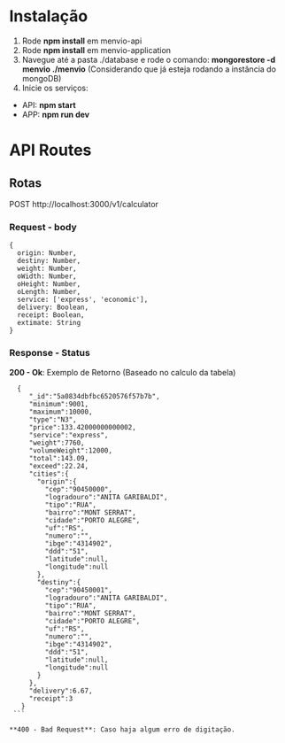# Instalação

1. Rode **npm install** em menvio-api
2. Rode **npm install** em menvio-application
3. Navegue até a pasta ./database e rode o comando: **mongorestore -d menvio ./menvio** (Considerando que já esteja rodando a instância do mongoDB)
4. Inicie os serviços:
  * API: **npm start**
  * APP: **npm run dev**


# API Routes

  ## Rotas
  POST http://localhost:3000/v1/calculator


  ### Request - body
  ```
  {
    origin: Number,
    destiny: Number,
    weight: Number,
    oWidth: Number,
    oHeight: Number,
    oLength: Number,
    service: ['express', 'economic'],
    delivery: Boolean,
    receipt: Boolean,
    extimate: String
  }
  ```

  ### Response - Status

   **200 - Ok**: Exemplo de Retorno (Baseado no calculo da tabela)
   ```
     {  
        "_id":"5a0834dbfbc6520576f57b7b",
        "minimum":9001,
        "maximum":10000,
        "type":"N3",
        "price":133.42000000000002,
        "service":"express",
        "weight":7760,
        "volumeWeight":12000,
        "total":143.09,
        "exceed":22.24,
        "cities":{  
          "origin":{  
            "cep":"90450000",
            "logradouro":"ANITA GARIBALDI",
            "tipo":"RUA",
            "bairro":"MONT SERRAT",
            "cidade":"PORTO ALEGRE",
            "uf":"RS",
            "numero":"",
            "ibge":"4314902",
            "ddd":"51",
            "latitude":null,
            "longitude":null
          },
          "destiny":{  
            "cep":"90450001",
            "logradouro":"ANITA GARIBALDI",
            "tipo":"RUA",
            "bairro":"MONT SERRAT",
            "cidade":"PORTO ALEGRE",
            "uf":"RS",
            "numero":"",
            "ibge":"4314902",
            "ddd":"51",
            "latitude":null,
            "longitude":null
          }
        },
        "delivery":6.67,
        "receipt":3
      }
    ```

   **400 - Bad Request**: Caso haja algum erro de digitação.
